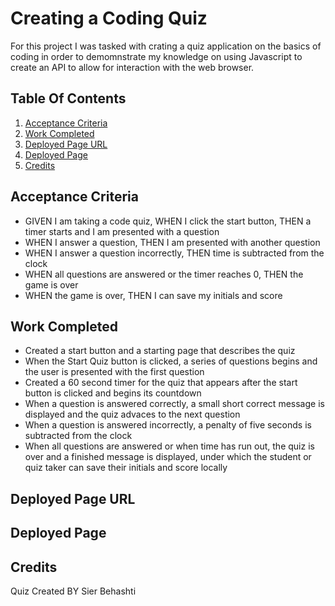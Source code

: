 # Creating a Coding Quiz 
For this project I was tasked with crating a quiz application on the basics of coding in order to demomnstrate my knowledge on using Javascript to create an API to allow for interaction with the web browser.

## Table Of Contents
1. [Acceptance Criteria](#acceptance-criteria)
2. [Work Completed](#work-completed)
3. [Deployed Page URL](#deployed-page-url)
4. [Deployed Page](#deployed-page)
5. [Credits](#credits)

## Acceptance Criteria
- GIVEN I am taking a code quiz, WHEN I click the start button, THEN a timer starts and I am presented with a question
- WHEN I answer a question, THEN I am presented with another question
- WHEN I answer a question incorrectly, THEN time is subtracted from the clock
- WHEN all questions are answered or the timer reaches 0, THEN the game is over
- WHEN the game is over, THEN I can save my initials and score

## Work Completed 
- Created a start button and a starting page that describes the quiz
- When the Start Quiz button is clicked, a series of questions begins and the user is presented with the first question
- Created a 60 second timer for the quiz that appears after the start button is clicked and begins  its countdown
- When a question is answered correctly, a small short correct message is displayed and the quiz advaces to the next question
- When a question is answered incorrectly, a penalty of five seconds is subtracted from the clock
- When all questions are answered or when time has run out, the quiz is over and a finished message is displayed, under which the student or quiz taker can save their initials and score locally

## Deployed Page URL


## Deployed Page


## Credits
Quiz Created BY Sier Behashti 
